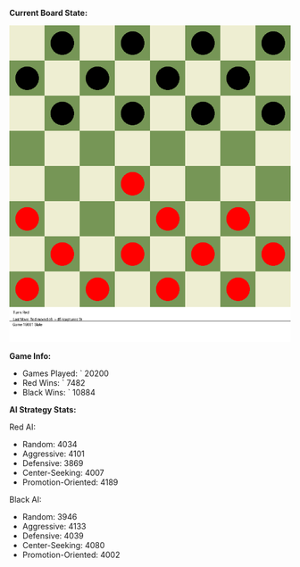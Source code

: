 
**Current Board State:**  
<!-- START_GIF -->
![Checkers Game](./checkers_game.gif)
<!-- END_GIF -->

**Game Info:**  
- Games Played: `<!-- GAMES_PLAYED --> 20200
- Red Wins: `<!-- RED_WINS --> 7482
- Black Wins: `<!-- BLACK_WINS --> 10884

<!-- AI_STATS -->
**AI Strategy Stats:**

Red AI:
- Random: 4034
- Aggressive: 4101
- Defensive: 3869
- Center-Seeking: 4007
- Promotion-Oriented: 4189

Black AI:
- Random: 3946
- Aggressive: 4133
- Defensive: 4039
- Center-Seeking: 4080
- Promotion-Oriented: 4002
